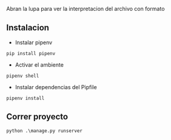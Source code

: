 Abran la lupa para ver la interpretacion del archivo con formato
## Instalacion

- Instalar pipenv
```
pip install pipenv
```
- Activar el ambiente 
```
pipenv shell
```
- Instalar dependencias del Pipfile
```
pipenv install
```

## Correr proyecto
```
python .\manage.py runserver
```